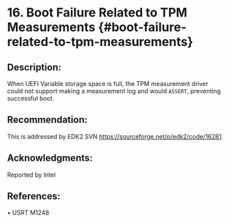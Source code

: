 # 16. Boot Failure Related to TPM Measurements {#boot-failure-related-to-tpm-measurements}


## Description:


When UEFI Variable storage space is full, the TPM measurement driver could not support making a measurement log and would ```ASSERT```, preventing successful boot.


## Recommendation:


This is addressed by EDK2 SVN https://sourceforge.net/p/edk2/code/16281.


## Acknowledgments:


Reported by Intel


## References:


•	USRT M1248
